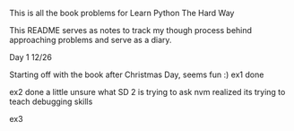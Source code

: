 This is all the book problems for Learn Python The Hard Way

This README serves as notes to track my though process behind approaching
problems and serve as a diary.

Day 1 12/26

Starting off with the book after Christmas Day, seems fun :)
ex1 done

ex2 done
a little unsure what SD 2 is trying to ask
nvm realized its trying to teach debugging skills

ex3 
